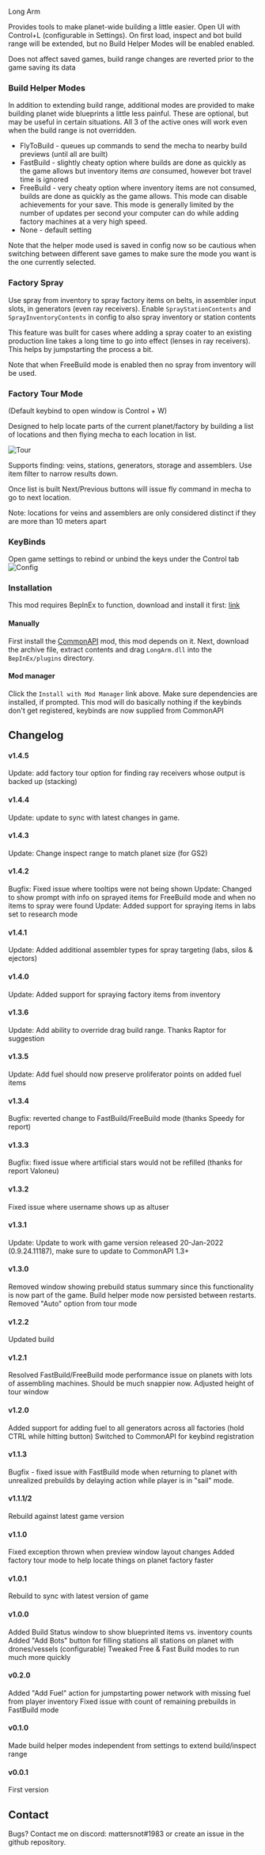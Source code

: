 ﻿Long Arm

Provides tools to make planet-wide building a little easier. Open UI with Control+L (configurable in Settings). On first load, inspect and bot build range will be extended, 
but no Build Helper Modes will be enabled enabled. 

Does not affect saved games, build range changes are reverted prior to the game saving its data

### Build Helper Modes

In addition to extending build range, additional modes are provided to make building planet wide blueprints a little less painful. These are optional, but may
be useful in certain situations. All 3 of the active ones will work even when the build range is not overridden.

* FlyToBuild - queues up commands to send the mecha to nearby build previews (until all are built)
* FastBuild - slightly cheaty option where builds are done as quickly as the game allows but inventory items _are_ consumed, however bot travel time is ignored
* FreeBuild - very cheaty option where inventory items are not consumed, builds are done as quickly as the game allows. This mode can disable achievements for your save. This mode is generally
limited by the number of updates per second your computer can do while adding factory machines at a very high speed.
* None - default setting

Note that the helper mode used is saved in config now so be cautious when switching between different save games to make sure the mode you want is the one currently selected. 

### Factory Spray
Use spray from inventory to spray factory items on belts, in assembler input slots, in generators (even ray receivers). 
Enable `SprayStationContents` and `SprayInventoryContents` in config to also spray inventory or station contents

This feature was built for cases where adding a spray coater to an existing production line
takes a long time to go into effect (lenses in ray receivers). This helps by jumpstarting the process a bit.

Note that when FreeBuild mode is enabled then no spray from inventory will be used.

### Factory Tour Mode

(Default keybind to open window is Control + W)

Designed to help locate parts of the current planet/factory by building a list of locations and then flying mecha to each location in list.

![Tour](https://github.com/mattsemar/dsp-long-arm/blob/master/Examples/Tour.png?raw=true)

Supports finding: veins, stations, generators, storage and assemblers. Use item filter to narrow results down.

Once list is built Next/Previous buttons will issue fly command in mecha to go to next location.

Note: locations for veins and assemblers are only considered distinct if they are more than 10 meters apart

### KeyBinds 

Open game settings to rebind or unbind the keys under the Control tab
![Config](https://github.com/mattsemar/dsp-long-arm/blob/master/Examples/keybinds.png?raw=true)

### Installation

This mod requires BepInEx to function, download and install it
first: [link](https://bepinex.github.io/bepinex_docs/master/articles/user_guide/installation/index.html?tabs=tabid-win)

#### Manually

First install the [CommonAPI](https://dsp.thunderstore.io/package/CommonAPI/CommonAPI/) mod, this mod depends on it.
Next, download the archive file, extract contents and drag `LongArm.dll` into the `BepInEx/plugins` directory. 

#### Mod manager

Click the `Install with Mod Manager` link above. Make sure dependencies are installed, if prompted. This mod will do basically nothing if the keybinds don't get registered, keybinds are 
now supplied from CommonAPI

## Changelog

#### v1.4.5
Update: add factory tour option for finding ray receivers whose output is backed up (stacking)

#### v1.4.4
Update: update to sync with latest changes in game.

#### v1.4.3
Update: Change inspect range to match planet size (for GS2) 

#### v1.4.2
Bugfix: Fixed issue where tooltips were not being shown
Update: Changed to show prompt with info on sprayed items for FreeBuild mode and when no items to spray were found
Update: Added support for spraying items in labs set to research mode

#### v1.4.1
Update: Added additional assembler types for spray targeting (labs, silos & ejectors)  

#### v1.4.0
Update: Added support for spraying factory items from inventory  

#### v1.3.6
Update: Add ability to override drag build range. Thanks Raptor for suggestion  

#### v1.3.5
Update: Add fuel should now preserve proliferator points on added fuel items  

#### v1.3.4
Bugfix: reverted change to FastBuild/FreeBuild mode (thanks Speedy for report)  

#### v1.3.3
Bugfix: fixed issue where artificial stars would not be refilled (thanks for report Valoneu) 

#### v1.3.2
Fixed issue where username shows up as altuser

#### v1.3.1
Update: Update to work with game version released 20-Jan-2022 (0.9.24.11187), make sure to update to CommonAPI 1.3+

#### v1.3.0
Removed window showing prebuild status summary since this functionality is now part of the game.
Build helper mode now persisted between restarts.
Removed "Auto" option from tour mode 

#### v1.2.2
Updated build

#### v1.2.1
Resolved FastBuild/FreeBuild mode performance issue on planets with lots of assembling machines. Should be much snappier now.
Adjusted height of tour window

#### v1.2.0
Added support for adding fuel to all generators across all factories (hold CTRL while hitting button)
Switched to CommonAPI for keybind registration

#### v1.1.3
Bugfix - fixed issue with FastBuild mode when returning to planet with unrealized prebuilds by delaying action while player is in "sail" mode.   

#### v1.1.1/2
Rebuild against latest game version

#### v1.1.0
Fixed exception thrown when preview window layout changes
Added factory tour mode to help locate things on planet factory faster

#### v1.0.1
Rebuild to sync with latest version of game

#### v1.0.0
Added Build Status window to show blueprinted items vs. inventory counts
Added "Add Bots" button for filling stations all stations on planet with drones/vessels (configurable)
Tweaked Free & Fast Build modes to run much more quickly 

#### v0.2.0
Added "Add Fuel" action for jumpstarting power network with missing fuel from player inventory
Fixed issue with count of remaining prebuilds in FastBuild mode

#### v0.1.0
Made build helper modes independent from settings to extend build/inspect range

#### v0.0.1
First version

## Contact
Bugs? Contact me on discord: mattersnot#1983 or create an issue in the github repository.
